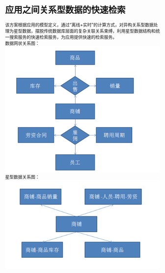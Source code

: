 # 应用之间关系型数据的快速检索

该方案根据应用的模型定义，通过“离线+实时”的计算方式，对异构关系型数据处理为星型数据，摆脱传统数据库层面的复杂关联关系束缚，利用星型数据结构和统一搜索服务的快速检索服务，为应用提供快速的检索服务。  
数据网状关系图：
![](images/tongyisousuo-13.png)
星型数据关系图：
![](images/tongyisousuo-14.png)